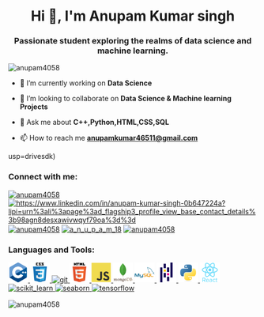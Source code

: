 <h1 align="center">Hi 👋, I'm Anupam Kumar singh</h1>
<h3 align="center">Passionate student exploring the realms of data science and machine learning.</h3>

<p align="left"> <img src="https://komarev.com/ghpvc/?username=anupam4058&label=Profile%20views&color=0e75b6&style=flat" alt="anupam4058" /> </p>

- 🔭 I’m currently working on **Data Science**

- 👯 I’m looking to collaborate on **Data Science & Machine learning Projects**

- 💬 Ask me about **C++,Python,HTML,CSS,SQL**

- 📫 How to reach me **anupamkumar46511@gmail.com**

usp=drivesdk)

<h3 align="left">Connect with me:</h3>
<p align="left">
<a href="https://twitter.com/anupam4058" target="blank"><img align="center" src="https://raw.githubusercontent.com/rahuldkjain/github-profile-readme-generator/master/src/images/icons/Social/twitter.svg" alt="anupam4058" height="30" width="40" /></a>
<a href="https://linkedin.com/in/https://www.linkedin.com/in/anupam-kumar-singh-0b647224a?lipi=urn%3ali%3apage%3ad_flagship3_profile_view_base_contact_details%3b98agn8desxawivwqyf79oa%3d%3d" target="blank"><img align="center" src="https://raw.githubusercontent.com/rahuldkjain/github-profile-readme-generator/master/src/images/icons/Social/linked-in-alt.svg" alt="https://www.linkedin.com/in/anupam-kumar-singh-0b647224a?lipi=urn%3ali%3apage%3ad_flagship3_profile_view_base_contact_details%3b98agn8desxawivwqyf79oa%3d%3d" height="30" width="40" /></a>
<a href="https://instagram.com/anupam4058" target="blank"><img align="center" src="https://raw.githubusercontent.com/rahuldkjain/github-profile-readme-generator/master/src/images/icons/Social/instagram.svg" alt="anupam4058" height="30" width="40" /></a>
<a href="https://www.leetcode.com/a_n_u_p_a_m_18" target="blank"><img align="center" src="https://raw.githubusercontent.com/rahuldkjain/github-profile-readme-generator/master/src/images/icons/Social/leet-code.svg" alt="a_n_u_p_a_m_18" height="30" width="40" /></a>
<a href="https://discord.gg/anupam4058" target="blank"><img align="center" src="https://raw.githubusercontent.com/rahuldkjain/github-profile-readme-generator/master/src/images/icons/Social/discord.svg" alt="anupam4058" height="30" width="40" /></a>
</p>

<h3 align="left">Languages and Tools:</h3>
<p align="left"> <a href="https://www.w3schools.com/cpp/" target="_blank" rel="noreferrer"> <img src="https://raw.githubusercontent.com/devicons/devicon/master/icons/cplusplus/cplusplus-original.svg" alt="cplusplus" width="40" height="40"/> </a> <a href="https://www.w3schools.com/css/" target="_blank" rel="noreferrer"> <img src="https://raw.githubusercontent.com/devicons/devicon/master/icons/css3/css3-original-wordmark.svg" alt="css3" width="40" height="40"/> </a> <a href="https://git-scm.com/" target="_blank" rel="noreferrer"> <img src="https://www.vectorlogo.zone/logos/git-scm/git-scm-icon.svg" alt="git" width="40" height="40"/> </a> <a href="https://www.w3.org/html/" target="_blank" rel="noreferrer"> <img src="https://raw.githubusercontent.com/devicons/devicon/master/icons/html5/html5-original-wordmark.svg" alt="html5" width="40" height="40"/> </a> <a href="https://developer.mozilla.org/en-US/docs/Web/JavaScript" target="_blank" rel="noreferrer"> <img src="https://raw.githubusercontent.com/devicons/devicon/master/icons/javascript/javascript-original.svg" alt="javascript" width="40" height="40"/> </a> <a href="https://www.mongodb.com/" target="_blank" rel="noreferrer"> <img src="https://raw.githubusercontent.com/devicons/devicon/master/icons/mongodb/mongodb-original-wordmark.svg" alt="mongodb" width="40" height="40"/> </a> <a href="https://www.mysql.com/" target="_blank" rel="noreferrer"> <img src="https://raw.githubusercontent.com/devicons/devicon/master/icons/mysql/mysql-original-wordmark.svg" alt="mysql" width="40" height="40"/> </a> <a href="https://pandas.pydata.org/" target="_blank" rel="noreferrer"> <img src="https://raw.githubusercontent.com/devicons/devicon/2ae2a900d2f041da66e950e4d48052658d850630/icons/pandas/pandas-original.svg" alt="pandas" width="40" height="40"/> </a> <a href="https://www.python.org" target="_blank" rel="noreferrer"> <img src="https://raw.githubusercontent.com/devicons/devicon/master/icons/python/python-original.svg" alt="python" width="40" height="40"/> </a> <a href="https://reactjs.org/" target="_blank" rel="noreferrer"> <img src="https://raw.githubusercontent.com/devicons/devicon/master/icons/react/react-original-wordmark.svg" alt="react" width="40" height="40"/> </a> <a href="https://scikit-learn.org/" target="_blank" rel="noreferrer"> <img src="https://upload.wikimedia.org/wikipedia/commons/0/05/Scikit_learn_logo_small.svg" alt="scikit_learn" width="40" height="40"/> </a> <a href="https://seaborn.pydata.org/" target="_blank" rel="noreferrer"> <img src="https://seaborn.pydata.org/_images/logo-mark-lightbg.svg" alt="seaborn" width="40" height="40"/> </a> <a href="https://www.tensorflow.org" target="_blank" rel="noreferrer"> <img src="https://www.vectorlogo.zone/logos/tensorflow/tensorflow-icon.svg" alt="tensorflow" width="40" height="40"/> </a> </p>

<p><img align="center" src="https://github-readme-stats.vercel.app/api/top-langs?username=anupam4058&show_icons=true&locale=en&layout=compact" alt="anupam4058" /></p>

<!--<p><img align="center" src="https://github-readme-streak-stats.herokuapp.com/?user=anupam4058&" alt="anupam4058" /></p>-->


